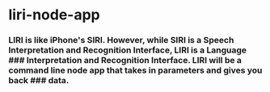 # liri-node-app
### LIRI is like iPhone's SIRI. However, while SIRI is a Speech Interpretation and Recognition Interface, LIRI is a Language ### Interpretation and Recognition Interface. LIRI will be a command line node app that takes in parameters and gives you back ### data.

